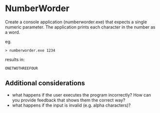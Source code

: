 NumberWorder
============

Create a console application (numberworder.exe) that expects a single numeric parameter. The application prints each character in the number as a word. 

eg. 

`> numberworder.exe 1234`

results in:

`ONETWOTHREEFOUR`

Additional considerations
-------------------------

* what happens if the user executes the program incorrectly? How can you provide feedback that shows them the correct way?
* what happens if the input is invalid (e.g. alpha characters)?
